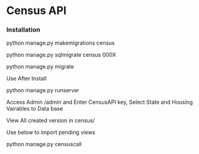 Census API 
===================

### Installation

python manage.py makemigrations census

python manage.py sqlmigrate census 000X

python manage.py migrate

Use After Install

python manage.py runserver 

Access Admin /admin and Enter CensusAPI key, Select State and Housing Vairables to Data base

View All created version in census/

Use below to import pending views

python manage.py censuscall 
